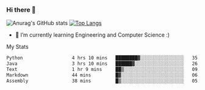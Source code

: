 ### Hi there 👋

![Anurag's GitHub stats](https://github-readme-stats.vercel.app/api?username=MatteoIorio11&show_icons=true&theme=dark) 
[![Top Langs](https://github-readme-stats.vercel.app/api/top-langs/?username=MatteoIorio11&theme=dark)](https://github.com/MatteoIorio11/github-readme-stats)

- 🌱 I’m currently learning Engineering and Computer Science :)

<!--
**MatteoIorio11/MatteoIorio11** is a ✨ _special_ ✨ repository because its `README.md` (this file) appears on your GitHub profile.

Here are some ideas to get you started:

- 🔭 I’m currently working on ...
- 🌱 I’m currently learning ...
- 👯 I’m looking to collaborate on ...
- 🤔 I’m looking for help with ...
- 💬 Ask me about ...
- 📫 How to reach me: ...
- 😄 Pronouns: ...
- ⚡ Fun fact: ...
-->
My Stats
<!--START_SECTION:waka-->

```txt
Python                  4 hrs 10 mins   ████████▓░░░░░░░░░░░░░░░░   35.05 %
Java                    3 hrs 10 mins   ██████▓░░░░░░░░░░░░░░░░░░   26.63 %
Text                    1 hr 9 mins     ██▒░░░░░░░░░░░░░░░░░░░░░░   09.67 %
Markdown                44 mins         █▓░░░░░░░░░░░░░░░░░░░░░░░   06.27 %
Assembly                38 mins         █▒░░░░░░░░░░░░░░░░░░░░░░░   05.42 %
```

<!--END_SECTION:waka-->

